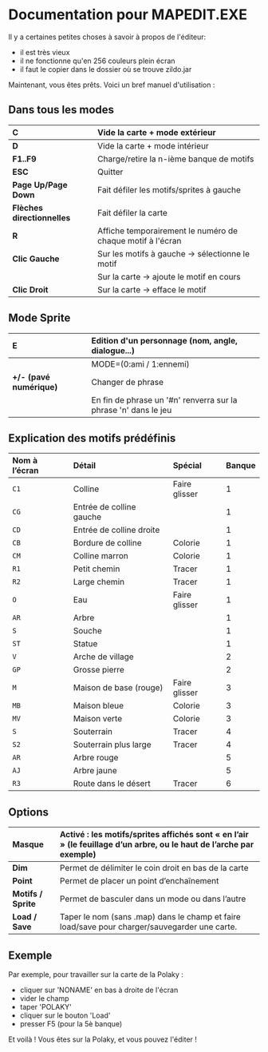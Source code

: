# Documentation pour MAPEDIT.EXE #

Il y a certaines petites choses à savoir à propos de l'éditeur:
  * il est très vieux
  * il ne fonctionne qu'en 256 couleurs plein écran
  * il faut le copier dans le dossier où se trouve zildo.jar

Maintenant, vous êtes prêts. Voici un bref manuel d'utilisation :

## Dans tous les modes ##

| **C**|Vide la carte + mode extérieur|
|:-----|:------------------------------|
| **D**|Vide la carte + mode intérieur|
| **F1..F9**|Charge/retire la n-ième banque de motifs|
| **ESC**|Quitter|
| **Page Up/Page Down**|Fait défiler les motifs/sprites à gauche|
| **Flèches directionnelles**|Fait défiler la carte|
| **R**|Affiche temporairement le numéro de chaque motif à l'écran|
| **Clic Gauche**|Sur les motifs à gauche -> sélectionne le motif|
|  |Sur la carte -> ajoute le motif en cours|
| **Clic Droit**|Sur la carte -> efface le motif|

## Mode Sprite ##

| **E**|Edition d'un personnage (nom, angle, dialogue...)|
|:-----|:------------------------------------------------|
|  |MODE=(0:ami / 1:ennemi)|
| **+/- (pavé numérique)**|Changer de phrase|
|  |En fin de phrase un '#n' renverra sur la phrase 'n' dans le jeu|

## Explication des motifs prédéfinis ##

| **Nom à l’écran**|Détail|Spécial|Banque|
|:---------------------|:------|:-------|:-----|
| `C1`|Colline|Faire glisser|1 |
| `CG`|Entrée de colline gauche|  |1 |
| `CD`|Entrée de colline droite|  |1 |
| `CB`|Bordure de colline|Colorie|1 |
| `CM`|Colline marron|Colorie|1 |
| `R1`|Petit chemin|Tracer|1 |
| `R2`|Large chemin|Tracer|1 |
| `O`|Eau|Faire glisser|1 |
| `AR`|	Arbre|  |1 |
| `S`|Souche|  |1 |
| `ST`|	Statue|  |1 |
| `V`|Arche de village|  |2 |
| `GP`|Grosse pierre|  |2 |
| `M`|Maison de base (rouge)|Faire glisser|3 |
| `MB`|Maison bleue|Colorie|3 |
| `MV`|Maison verte|Colorie|3 |
| `S`|Souterrain|Tracer|4 |
| `S2`|Souterrain plus large|Tracer|4 |
| `AR`|Arbre rouge|  |5 |
| `AJ`|Arbre jaune|  |5 |
| `R3`|Route dans le désert|Tracer|6 |

## Options ##

| **Masque**|Activé : les motifs/sprites affichés sont « en l’air » (le feuillage d’un arbre, ou le haut de l’arche par exemple)|
|:----------|:----------------------------------------------------------------------------------------------------------------------------|
| **Dim**|Permet de délimiter le coin droit en bas de la carte|
| **Point**|Permet de placer un point d’enchaînement|
| **Motifs / Sprite**|Permet de basculer dans un mode ou dans l’autre|
| **Load / Save**|Taper le nom (sans .map) dans le champ et faire load/save pour charger/sauvegarder une carte.|

## Exemple ##

Par exemple, pour travailler sur la carte de la Polaky :
  * cliquer sur 'NONAME' en bas à droite de l'écran
  * vider le champ
  * taper 'POLAKY'
  * cliquer sur le bouton 'Load'
  * presser F5 (pour la 5è banque)

Et voilà ! Vous êtes sur la Polaky, et vous pouvez l'éditer !